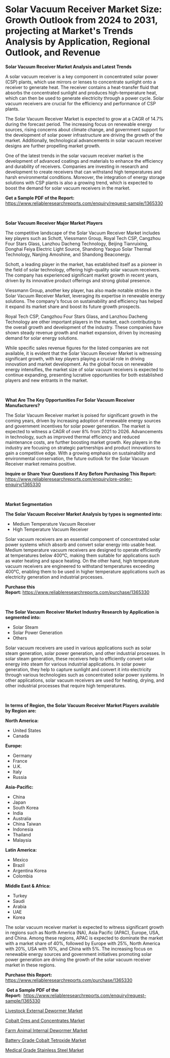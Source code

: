 <p><h1>Solar Vacuum Receiver Market Size: Growth Outlook from 2024 to 2031, projecting at Market's Trends Analysis by Application, Regional Outlook, and Revenue</h1></p><p><strong>Solar Vacuum Receiver Market Analysis and Latest Trends</strong></p>
<p><p>A solar vacuum receiver is a key component in concentrated solar power (CSP) plants, which use mirrors or lenses to concentrate sunlight onto a receiver to generate heat. The receiver contains a heat-transfer fluid that absorbs the concentrated sunlight and produces high-temperature heat, which can then be used to generate electricity through a power cycle. Solar vacuum receivers are crucial for the efficiency and performance of CSP plants.</p><p>The Solar Vacuum Receiver Market is expected to grow at a CAGR of 14.7% during the forecast period. The increasing focus on renewable energy sources, rising concerns about climate change, and government support for the development of solar power infrastructure are driving the growth of the market. Additionally, technological advancements in solar vacuum receiver designs are further propelling market growth.</p><p>One of the latest trends in the solar vacuum receiver market is the development of advanced coatings and materials to enhance the efficiency and durability of receivers. Companies are investing in research and development to create receivers that can withstand high temperatures and harsh environmental conditions. Moreover, the integration of energy storage solutions with CSP plants is also a growing trend, which is expected to boost the demand for solar vacuum receivers in the market.</p></p>
<p><strong>Get a Sample PDF of the Report:&nbsp;</strong> <a href="https://www.reliableresearchreports.com/enquiry/request-sample/1365330">https://www.reliableresearchreports.com/enquiry/request-sample/1365330</a></p>
<p>&nbsp;</p>
<p><strong>Solar Vacuum Receiver Major Market Players</strong></p>
<p><p>The competitive landscape of the Solar Vacuum Receiver Market includes key players such as Schott, Viessmann Group, Royal Tech CSP, Cangzhou Four Stars Glass, Lanzhou Dacheng Technology, Beijing Tianruixing, Donghai Feiya Electric Light Source, Shandong Yaoguo Solar Thermal Technology, Nanjing Amoshine, and Shandong Beaconergy.</p><p>Schott, a leading player in the market, has established itself as a pioneer in the field of solar technology, offering high-quality solar vacuum receivers. The company has experienced significant market growth in recent years, driven by its innovative product offerings and strong global presence.</p><p>Viessmann Group, another key player, has also made notable strides in the Solar Vacuum Receiver Market, leveraging its expertise in renewable energy solutions. The company's focus on sustainability and efficiency has helped it expand its market share and boost its future growth prospects.</p><p>Royal Tech CSP, Cangzhou Four Stars Glass, and Lanzhou Dacheng Technology are other important players in the market, each contributing to the overall growth and development of the industry. These companies have shown steady revenue growth and market expansion, driven by increasing demand for solar energy solutions.</p><p>While specific sales revenue figures for the listed companies are not available, it is evident that the Solar Vacuum Receiver Market is witnessing significant growth, with key players playing a crucial role in driving innovation and market development. As the global focus on renewable energy intensifies, the market size of solar vacuum receivers is expected to continue expanding, presenting lucrative opportunities for both established players and new entrants in the market.</p></p>
<p>&nbsp;</p>
<p><strong>What Are The Key Opportunities For Solar Vacuum Receiver Manufacturers?</strong></p>
<p><p>The Solar Vacuum Receiver market is poised for significant growth in the coming years, driven by increasing adoption of renewable energy sources and government incentives for solar power generation. The market is expected to witness a CAGR of over 8% from 2021 to 2026. Advancements in technology, such as improved thermal efficiency and reduced maintenance costs, are further boosting market growth. Key players in the industry are focusing on strategic partnerships and product innovations to gain a competitive edge. With a growing emphasis on sustainability and environmental conservation, the future outlook for the Solar Vacuum Receiver market remains positive.</p></p>
<p><strong>Inquire or Share Your Questions If Any Before Purchasing This Report:</strong> <a href="https://www.reliableresearchreports.com/enquiry/pre-order-enquiry/1365330">https://www.reliableresearchreports.com/enquiry/pre-order-enquiry/1365330</a></p>
<p>&nbsp;</p>
<p><strong>Market Segmentation</strong></p>
<p><strong>The Solar Vacuum Receiver Market Analysis by types is segmented into:</strong></p>
<p><ul><li>Medium Temperature Vacuum Receiver</li><li>High Temperature Vacuum Receiver</li></ul></p>
<p><p>Solar vacuum receivers are an essential component of concentrated solar power systems which absorb and convert solar energy into usable heat. Medium temperature vacuum receivers are designed to operate efficiently at temperatures below 400°C, making them suitable for applications such as water heating and space heating. On the other hand, high temperature vacuum receivers are engineered to withstand temperatures exceeding 400°C, enabling them to be used in higher temperature applications such as electricity generation and industrial processes.</p></p>
<p><strong>Purchase this Report:&nbsp;</strong><a href="https://www.reliableresearchreports.com/purchase/1365330">https://www.reliableresearchreports.com/purchase/1365330</a></p>
<p>&nbsp;</p>
<p><strong>The Solar Vacuum Receiver Market Industry Research by Application is segmented into:</strong></p>
<p><ul><li>Solar Steam</li><li>Solar Power Generation</li><li>Others</li></ul></p>
<p><p>Solar vacuum receivers are used in various applications such as solar steam generation, solar power generation, and other industrial processes. In solar steam generation, these receivers help to efficiently convert solar energy into steam for various industrial applications. In solar power generation, they help to capture sunlight and convert it into electricity through various technologies such as concentrated solar power systems. In other applications, solar vacuum receivers are used for heating, drying, and other industrial processes that require high temperatures.</p></p>
<p>&nbsp;</p>
<p><strong>In terms of Region, the Solar Vacuum Receiver Market Players available by Region are:</strong></p>
<p>
    <p> <strong> North America: </strong>
        <ul>
            <li>United States</li>
            <li>Canada</li>
        </ul>
        </p> 
    <p> <strong> Europe: </strong>
        <ul>
            <li>Germany</li>
            <li>France</li>
            <li>U.K.</li>
            <li>Italy</li>
            <li>Russia</li>
        </ul>
        </p> 
    <p> <strong> Asia-Pacific: </strong>
        <ul>
            <li>China</li>
            <li>Japan</li>
            <li>South Korea</li>
            <li>India</li>
            <li>Australia</li>
            <li>China Taiwan</li>
            <li>Indonesia</li>
            <li>Thailand</li>
            <li>Malaysia</li>
        </ul>
        </p> 
    <p> <strong> Latin America: </strong>
        <ul>
            <li>Mexico</li>
            <li>Brazil</li>
            <li>Argentina Korea</li>
            <li>Colombia</li>
        </ul>
        </p> 
    <p> <strong> Middle East & Africa: </strong>
        <ul>
            <li>Turkey</li>
            <li>Saudi</li>
            <li>Arabia</li>
            <li>UAE</li>
            <li>Korea</li>
        </ul>
    </p>
    </p>
<p><p>The solar vacuum receiver market is expected to witness significant growth in regions such as North America (NA), Asia Pacific (APAC), Europe, USA, and China. Among these regions, APAC is expected to dominate the market with a market share of 40%, followed by Europe with 25%, North America with 20%, USA with 10%, and China with 5%. The increasing focus on renewable energy sources and government initiatives promoting solar power generation are driving the growth of the solar vacuum receiver market in these regions.</p></p>
<p><strong>Purchase this Report: </strong><a href="https://www.reliableresearchreports.com/purchase/1365330">https://www.reliableresearchreports.com/purchase/1365330</a></p>
<p>&nbsp;<strong>Get a Sample PDF of the Report:&nbsp;&nbsp;</strong><a href="https://www.reliableresearchreports.com/enquiry/request-sample/1365330">https://www.reliableresearchreports.com/enquiry/request-sample/1365330</a></p>
<p><strong></strong></p>
<p><p><a href="https://issuu.com/reportprime-2/docs/livestock-external-dewormer-market-size-2030.pptx">Livestock External Dewormer Market</a></p><p><a href="https://github.com/sonuprakash1/Market-Research-Report-List-1/blob/main/cobalt-ores-and-concentrates-market.md">Cobalt Ores and Concentrates Market</a></p><p><a href="https://issuu.com/reportprime-2/docs/farm-animal-internal-dewormer-market-size-2030.ppt">Farm Animal Internal Dewormer Market</a></p><p><a href="https://github.com/PeterParrish5/Market-Research-Report-List-3/blob/main/battery-grade-cobalt-tetroxide-market.md">Battery Grade Cobalt Tetroxide Market</a></p><p><a href="https://github.com/Whitneyboyettebo9kiw7yr13/Market-Research-Report-List-1/blob/main/medical-grade-stainless-steel-market.md">Medical Grade Stainless Steel Market</a></p></p>